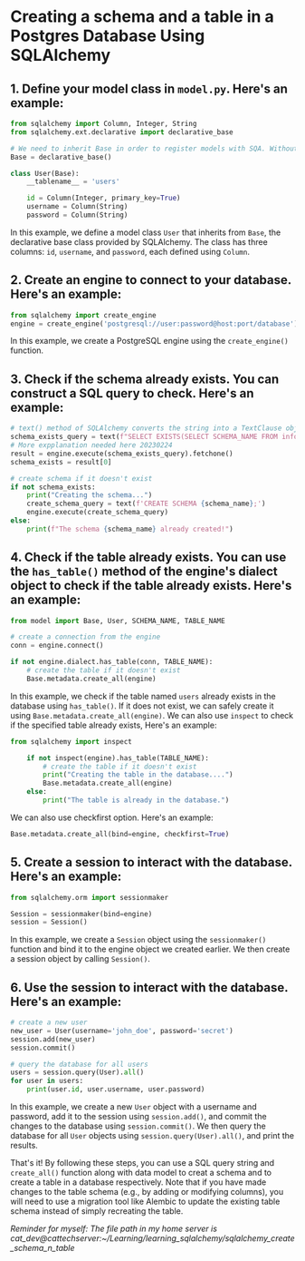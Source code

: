 # Creating a schema and a table in a Postgres Database Using SQLAlchemy

## 1. Define your model class in `model.py`. Here's an example:

```python
from sqlalchemy import Column, Integer, String
from sqlalchemy.ext.declarative import declarative_base

# We need to inherit Base in order to register models with SQA. Without this, SQA wouldn't know anything about our models.
Base = declarative_base()

class User(Base):
    __tablename__ = 'users'

    id = Column(Integer, primary_key=True)
    username = Column(String)
    password = Column(String)
```

In this example, we define a model class `User` that inherits from `Base`, the declarative base class provided by SQLAlchemy. The class has three columns: `id`, `username`, and `password`, each defined using `Column`.

## 2. Create an engine to connect to your database. Here's an example:

```python
from sqlalchemy import create_engine
engine = create_engine('postgresql://user:password@host:port/database')
```

In this example, we create a PostgreSQL engine using the `create_engine()` function.

## 3. Check if the schema already exists. You can construct a SQL query to check. Here's an example:
```python
# text() method of SQLAlchemy converts the string into a TextClause object that can be executed using the execute() method of a database engine.
schema_exists_query = text(f"SELECT EXISTS(SELECT SCHEMA_NAME FROM information_schema.schemata WHERE SCHEMA_NAME = '{schema_name}')")
# More expplanation needed here 20230224
result = engine.execute(schema_exists_query).fetchone()
schema_exists = result[0]

# create schema if it doesn't exist
if not schema_exists:
    print("Creating the schema...")
    create_schema_query = text(f'CREATE SCHEMA {schema_name};')
    engine.execute(create_schema_query)
else:
    print(f"The schema {schema_name} already created!")
```

## 4. Check if the table already exists. You can use the `has_table()` method of the engine's dialect object to check if the table already exists. Here's an example:

```python
from model import Base, User, SCHEMA_NAME, TABLE_NAME

# create a connection from the engine
conn = engine.connect()

if not engine.dialect.has_table(conn, TABLE_NAME):
    # create the table if it doesn't exist
    Base.metadata.create_all(engine)
```

In this example, we check if the table named `users` already exists in the database using `has_table()`. If it does not exist, we can safely create it using `Base.metadata.create_all(engine)`.
We can also use `inspect` to check if the specified table already exists, Here's an example:
```python
from sqlalchemy import inspect

    if not inspect(engine).has_table(TABLE_NAME):
        # create the table if it doesn't exist
        print("Creating the table in the database....")
        Base.metadata.create_all(engine)
    else:
        print("The table is already in the database.")
```
We can also use checkfirst option. Here's an example:
```python
Base.metadata.create_all(bind=engine, checkfirst=True)
```
## 5. Create a session to interact with the database. Here's an example:

```python
from sqlalchemy.orm import sessionmaker

Session = sessionmaker(bind=engine)
session = Session()
```

In this example, we create a `Session` object using the `sessionmaker()` function and bind it to the engine object we created earlier. We then create a session object by calling `Session()`.

## 6. Use the session to interact with the database. Here's an example:

```python
# create a new user
new_user = User(username='john_doe', password='secret')
session.add(new_user)
session.commit()

# query the database for all users
users = session.query(User).all()
for user in users:
    print(user.id, user.username, user.password)
```

In this example, we create a new `User` object with a username and password, add it to the session using `session.add()`, and commit the changes to the database using `session.commit()`. We then query the database for all `User` objects using `session.query(User).all()`, and print the results.

That's it! By following these steps, you can use a SQL query string and `create_all()` function along with data model to creat a schema and to create a table in a database respectively. Note that if you have made changes to the table schema (e.g., by adding or modifying columns), you will need to use a migration tool like Alembic to update the existing table schema instead of simply recreating the table.

*Reminder for myself: The file path in my home server is cat_dev@cattechserver:~/Learning/learning_sqlalchemy/sqlalchemy_create_schema_n_table*
